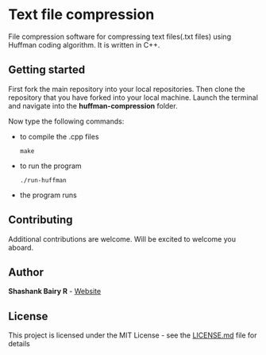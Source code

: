# Text file compression

File compression software for compressing text files(.txt files) using Huffman coding algorithm. It is written in C++.

## Getting started

First fork the main repository into your local repositories. Then clone the repository that you have forked into your local machine.
Launch the terminal and navigate into the **huffman-compression** folder.

Now type the following commands:
- to compile the .cpp files

    ```shell
    make
    ```

- to run the program

    ```shell
    ./run-huffman
    ```

- the program runs

## Contributing

Additional contributions are welcome. Will be excited to welcome you aboard.

## Author

**Shashank Bairy R** - [Website](https://ba1ry.github.io/shashankbairy/)

## License

This project is licensed under the MIT License - see the [LICENSE.md](LICENSE.md) file for details
